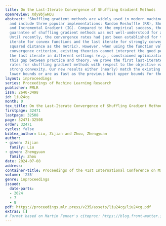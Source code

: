 ```yaml
---
title: On the Last-Iterate Convergence of Shuffling Gradient Methods
openreview: Xdy9bjwHDu
abstract: 'Shuffling gradient methods are widely used in modern machine learning tasks
  and include three popular implementations: Random Reshuffle (RR), Shuffle Once (SO),
  and Incremental Gradient (IG). Compared to the empirical success, the theoretical
  guarantee of shuffling gradient methods was not well-understood for a long time.
  Until recently, the convergence rates had just been established for the average
  iterate for convex functions and the last iterate for strongly convex problems (using
  squared distance as the metric). However, when using the function value gap as the
  convergence criterion, existing theories cannot interpret the good performance of
  the last iterate in different settings (e.g., constrained optimization). To bridge
  this gap between practice and theory, we prove the first last-iterate convergence
  rates for shuffling gradient methods with respect to the objective value even without
  strong convexity. Our new results either (nearly) match the existing last-iterate
  lower bounds or are as fast as the previous best upper bounds for the average iterate.'
layout: inproceedings
series: Proceedings of Machine Learning Research
publisher: PMLR
issn: 2640-3498
id: liu24cg
month: 0
tex_title: On the Last-Iterate Convergence of Shuffling Gradient Methods
firstpage: 32471
lastpage: 32508
page: 32471-32508
order: 32471
cycles: false
bibtex_author: Liu, Zijian and Zhou, Zhengyuan
author:
- given: Zijian
  family: Liu
- given: Zhengyuan
  family: Zhou
date: 2024-07-08
address:
container-title: Proceedings of the 41st International Conference on Machine Learning
volume: '235'
genre: inproceedings
issued:
  date-parts:
  - 2024
  - 7
  - 8
pdf: https://proceedings.mlr.press/v235/assets/liu24cg/liu24cg.pdf
extras: []
# Format based on Martin Fenner's citeproc: https://blog.front-matter.io/posts/citeproc-yaml-for-bibliographies/
---
```

